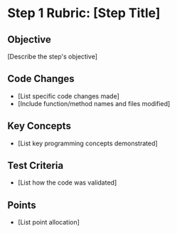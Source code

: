 # Step 1 Rubric: [Step Title]

## Objective
[Describe the step's objective]

## Code Changes
- [List specific code changes made]
- [Include function/method names and files modified]

## Key Concepts
- [List key programming concepts demonstrated]

## Test Criteria
- [List how the code was validated]

## Points
- [List point allocation]
